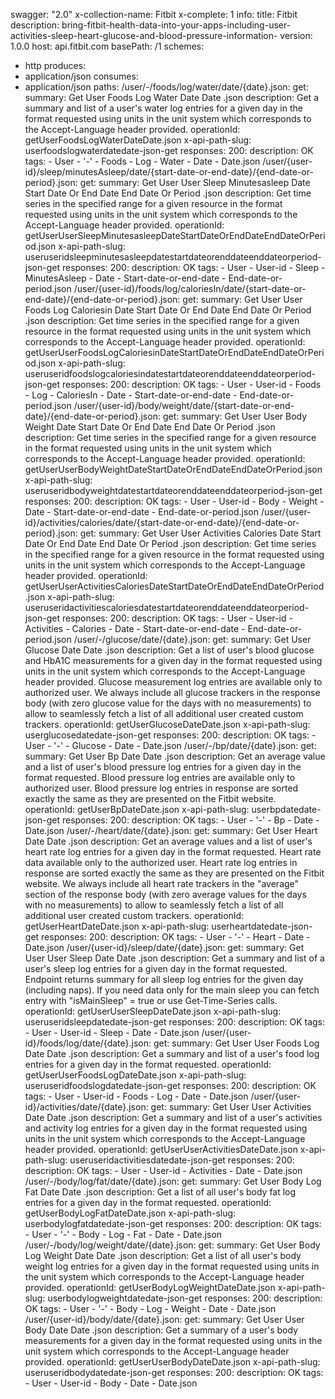 swagger: "2.0"
x-collection-name: Fitbit
x-complete: 1
info:
  title: Fitbit
  description: bring-fitbit-health-data-into-your-apps-including-user-activities-sleep-heart-glucose-and-blood-pressure-information-
  version: 1.0.0
host: api.fitbit.com
basePath: /1
schemes:
- http
produces:
- application/json
consumes:
- application/json
paths:
  /user/-/foods/log/water/date/{date}.json:
    get:
      summary: Get User Foods Log Water Date Date .json
      description: Get a summary and list of a user's water log entries for a given
        day in the format requested using units in the unit system which corresponds
        to the Accept-Language header provided.
      operationId: getUserFoodsLogWaterDateDate.json
      x-api-path-slug: userfoodslogwaterdatedate-json-get
      responses:
        200:
          description: OK
      tags:
      - User
      - '-'
      - Foods
      - Log
      - Water
      - Date
      - Date.json
  /user/{user-id}/sleep/minutesAsleep/date/{start-date-or-end-date}/{end-date-or-period}.json:
    get:
      summary: Get User User Sleep Minutesasleep Date Start Date Or End Date End Date
        Or Period .json
      description: Get time series in the specified range for a given resource in
        the format requested using units in the unit system which corresponds to the
        Accept-Language header provided.
      operationId: getUserUserSleepMinutesasleepDateStartDateOrEndDateEndDateOrPeriod.json
      x-api-path-slug: useruseridsleepminutesasleepdatestartdateorenddateenddateorperiod-json-get
      responses:
        200:
          description: OK
      tags:
      - User
      - User-id
      - Sleep
      - MinutesAsleep
      - Date
      - Start-date-or-end-date
      - End-date-or-period.json
  /user/{user-id}/foods/log/caloriesIn/date/{start-date-or-end-date}/{end-date-or-period}.json:
    get:
      summary: Get User User Foods Log Caloriesin Date Start Date Or End Date End
        Date Or Period .json
      description: Get time series in the specified range for a given resource in
        the format requested using units in the unit system which corresponds to the
        Accept-Language header provided.
      operationId: getUserUserFoodsLogCaloriesinDateStartDateOrEndDateEndDateOrPeriod.json
      x-api-path-slug: useruseridfoodslogcaloriesindatestartdateorenddateenddateorperiod-json-get
      responses:
        200:
          description: OK
      tags:
      - User
      - User-id
      - Foods
      - Log
      - CaloriesIn
      - Date
      - Start-date-or-end-date
      - End-date-or-period.json
  /user/{user-id}/body/weight/date/{start-date-or-end-date}/{end-date-or-period}.json:
    get:
      summary: Get User User Body Weight Date Start Date Or End Date End Date Or Period
        .json
      description: Get time series in the specified range for a given resource in
        the format requested using units in the unit system which corresponds to the
        Accept-Language header provided.
      operationId: getUserUserBodyWeightDateStartDateOrEndDateEndDateOrPeriod.json
      x-api-path-slug: useruseridbodyweightdatestartdateorenddateenddateorperiod-json-get
      responses:
        200:
          description: OK
      tags:
      - User
      - User-id
      - Body
      - Weight
      - Date
      - Start-date-or-end-date
      - End-date-or-period.json
  /user/{user-id}/activities/calories/date/{start-date-or-end-date}/{end-date-or-period}.json:
    get:
      summary: Get User User Activities Calories Date Start Date Or End Date End Date
        Or Period .json
      description: Get time series in the specified range for a given resource in
        the format requested using units in the unit system which corresponds to the
        Accept-Language header provided.
      operationId: getUserUserActivitiesCaloriesDateStartDateOrEndDateEndDateOrPeriod.json
      x-api-path-slug: useruseridactivitiescaloriesdatestartdateorenddateenddateorperiod-json-get
      responses:
        200:
          description: OK
      tags:
      - User
      - User-id
      - Activities
      - Calories
      - Date
      - Start-date-or-end-date
      - End-date-or-period.json
  /user/-/glucose/date/{date}.json:
    get:
      summary: Get User Glucose Date Date .json
      description: Get a list of user's blood glucose and HbA1C measurements for a
        given day in the format requested using units in the unit system which corresponds
        to the Accept-Language header provided. Glucose measurement log entries are
        available only to authorized user. We always include all glucose trackers
        in the response body (with zero glucose value for the days with no measurements)
        to allow to seamlessly fetch a list of all additional user created custom
        trackers.
      operationId: getUserGlucoseDateDate.json
      x-api-path-slug: userglucosedatedate-json-get
      responses:
        200:
          description: OK
      tags:
      - User
      - '-'
      - Glucose
      - Date
      - Date.json
  /user/-/bp/date/{date}.json:
    get:
      summary: Get User Bp Date Date .json
      description: Get an average value and a list of user's blood pressure log entries
        for a given day in the format requested. Blood pressure log entries are available
        only to authorized user. Blood pressure log entries in response are sorted
        exactly the same as they are presented on the Fitbit website.
      operationId: getUserBpDateDate.json
      x-api-path-slug: userbpdatedate-json-get
      responses:
        200:
          description: OK
      tags:
      - User
      - '-'
      - Bp
      - Date
      - Date.json
  /user/-/heart/date/{date}.json:
    get:
      summary: Get User Heart Date Date .json
      description: Get an average values and a list of user's heart rate log entries
        for a given day in the format requested. Heart rate data available only to
        the authorized user. Heart rate log entries in response are sorted exactly
        the same as they are presented on the Fitbit website. We always include all
        heart rate trackers in the "average" section of the response body (with zero
        average values for the days with no measurements) to allow to seamlessly fetch
        a list of all additional user created custom trackers.
      operationId: getUserHeartDateDate.json
      x-api-path-slug: userheartdatedate-json-get
      responses:
        200:
          description: OK
      tags:
      - User
      - '-'
      - Heart
      - Date
      - Date.json
  /user/{user-id}/sleep/date/{date}.json:
    get:
      summary: Get User User Sleep Date Date .json
      description: Get a summary and list of a user's sleep log entries for a given
        day in the format requested. Endpoint returns summary for all sleep log entries
        for the given day (including naps). If you need data only for the main sleep
        you can fetch entry with "isMainSleep" = true or use Get-Time-Series calls.
      operationId: getUserUserSleepDateDate.json
      x-api-path-slug: useruseridsleepdatedate-json-get
      responses:
        200:
          description: OK
      tags:
      - User
      - User-id
      - Sleep
      - Date
      - Date.json
  /user/{user-id}/foods/log/date/{date}.json:
    get:
      summary: Get User User Foods Log Date Date .json
      description: Get a summary and list of a user's food log entries for a given
        day in the format requested.
      operationId: getUserUserFoodsLogDateDate.json
      x-api-path-slug: useruseridfoodslogdatedate-json-get
      responses:
        200:
          description: OK
      tags:
      - User
      - User-id
      - Foods
      - Log
      - Date
      - Date.json
  /user/{user-id}/activities/date/{date}.json:
    get:
      summary: Get User User Activities Date Date .json
      description: Get a summary and list of a user's activities and activity log
        entries for a given day in the format requested using units in the unit system
        which corresponds to the Accept-Language header provided.
      operationId: getUserUserActivitiesDateDate.json
      x-api-path-slug: useruseridactivitiesdatedate-json-get
      responses:
        200:
          description: OK
      tags:
      - User
      - User-id
      - Activities
      - Date
      - Date.json
  /user/-/body/log/fat/date/{date}.json:
    get:
      summary: Get User Body Log Fat Date Date .json
      description: Get a list of all user's body fat log entries for a given day in
        the format requested.
      operationId: getUserBodyLogFatDateDate.json
      x-api-path-slug: userbodylogfatdatedate-json-get
      responses:
        200:
          description: OK
      tags:
      - User
      - '-'
      - Body
      - Log
      - Fat
      - Date
      - Date.json
  /user/-/body/log/weight/date/{date}.json:
    get:
      summary: Get User Body Log Weight Date Date .json
      description: Get a list of all user's body weight log entries for a given day
        in the format requested using units in the unit system which corresponds to
        the Accept-Language header provided.
      operationId: getUserBodyLogWeightDateDate.json
      x-api-path-slug: userbodylogweightdatedate-json-get
      responses:
        200:
          description: OK
      tags:
      - User
      - '-'
      - Body
      - Log
      - Weight
      - Date
      - Date.json
  /user/{user-id}/body/date/{date}.json:
    get:
      summary: Get User User Body Date Date .json
      description: Get a summary of a user's body measurements for a given day in
        the format requested using units in the unit system which corresponds to the
        Accept-Language header provided.
      operationId: getUserUserBodyDateDate.json
      x-api-path-slug: useruseridbodydatedate-json-get
      responses:
        200:
          description: OK
      tags:
      - User
      - User-id
      - Body
      - Date
      - Date.json
